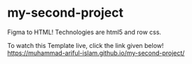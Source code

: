 # my-second-project
Figma to HTML! Technologies are html5 and row css.

To watch this Template live, click the link given below! <br />
https://muhammad-ariful-islam.github.io/my-second-project/
